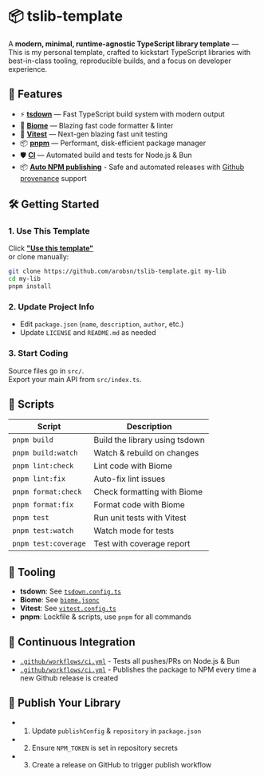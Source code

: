 # 📦 tslib-template

A **modern, minimal, runtime-agnostic TypeScript library template** —  
This is my personal template, crafted to kickstart TypeScript libraries with best-in-class tooling, reproducible builds, and a focus on developer experience.

## 🚀 Features

- ⚡ [**tsdown**](https://tsdown.dev/) — Fast TypeScript build system with modern output
- 🧹 [**Biome**](https://biomejs.dev/) — Blazing fast code formatter & linter
- 🔬 [**Vitest**](https://vitest.dev/) — Next-gen blazing fast unit testing
- 📦 [**pnpm**](https://pnpm.io/) — Performant, disk-efficient package manager
- 🛡️ [**CI**](https://docs.github.com/en/actions) — Automated build and tests for Node.js & Bun
- 📦 [**Auto NPM publishing**](https://www.npmjs.com/) - Safe and automated releases with [Github provenance](https://github.blog/security/supply-chain-security/introducing-npm-package-provenance/) support

## 🛠️ Getting Started

### 1. Use This Template

Click [**"Use this template"**](https://github.com/arobsn/tslib-template/generate)  
or clone manually:

```sh
git clone https://github.com/arobsn/tslib-template.git my-lib
cd my-lib
pnpm install
```

### 2. Update Project Info

- Edit `package.json` (`name`, `description`, `author`, etc.)
- Update `LICENSE` and `README.md` as needed

### 3. Start Coding

Source files go in `src/`.  
Export your main API from `src/index.ts`.

## 🧪 Scripts

| Script               | Description                    |
| -------------------- | ------------------------------ |
| `pnpm build`         | Build the library using tsdown |
| `pnpm build:watch`   | Watch & rebuild on changes     |
| `pnpm lint:check`    | Lint code with Biome           |
| `pnpm lint:fix`      | Auto-fix lint issues           |
| `pnpm format:check`  | Check formatting with Biome    |
| `pnpm format:fix`    | Format code with Biome         |
| `pnpm test`          | Run unit tests with Vitest     |
| `pnpm test:watch`    | Watch mode for tests           |
| `pnpm test:coverage` | Test with coverage report      |

## 🧰 Tooling

- **tsdown**: See [`tsdown.config.ts`](tsdown.config.ts)
- **Biome**: See [`biome.jsonc`](biome.jsonc)
- **Vitest**: See [`vitest.config.ts`](vitest.config.ts)
- **pnpm**: Lockfile & scripts, use `pnpm` for all commands

## 🤖 Continuous Integration

- [`.github/workflows/ci.yml`](.github/workflows/ci.yml) - Tests all pushes/PRs on Node.js & Bun
- [`.github/workflows/ci.yml`](.github/workflows/publish.yml) - Publishes the package to NPM every time a new Github release is created

## 📝 Publish Your Library

- 1. Update `publishConfig` & `repository` in `package.json`
- 2. Ensure `NPM_TOKEN` is set in repository secrets
- 3. Create a release on GitHub to trigger publish workflow
